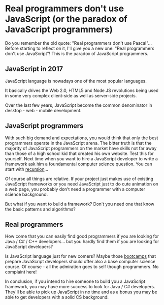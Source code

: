 Real programmers don't use JavaScript (or the paradox of JavaScript programmers)
================================================================================

Do you remember the old quote: "Real programmers don't use Pascal"... 
Before starting to reflect on it, I'll give you a new one: "Real programmers don't use JavaScript"!
This is the paradox of JavaScript programmers.

JavaScript in 2017
------------------

JavaScript language is nowadays one of the most popular languages. 

It basically drives the Web 2.0, HTML5 and Node.JS revolutions being used in some very complex client-side as well as server-side projects.

Over the last few years, JavaScript become the common denominator in desktop - web - mobile development. 


JavaScript programmers
----------------------

With such big demand and expectations, you would think that only the best programmers operate in the JavaScript arena.
The bitter truth is that the majority of JavaScript programmers on the market have skills not far away than those of a high school kid that created his own website.
Test this for yourself. Next time when you want to hire a JavaScript developer to write a framework ask him a foundamental computer science question. You can start with [recursion](http://www.codeavenger.com/2017/04/26/Ask-about-recursion-during-coding-interviews-to-identify-good-talent.html)...

Of course all things are relative. If your project just makes use of existing JavaScript frameworks or you need JavaScript just to do cute animation on a web page, you probably don't need a programmer with a computer science background.

But what if you want to build a framework? Don't you need one that know the basic patterns and algorithms? 


Real programmers
----------------

How come that you can easily find good programmers if you are looking for Java / C# / C++ developers... but you hardly find them if you are looking for JavaScript developers?

Is JavaScript language just for new comers?  Maybe those [bootcamps](http://www.codeavenger.com/2017/02/18/Coding-Bootcamps.html) that prepare JavaScript developers should offer also a base computer science course. Of course - all the admiration goes to self though programmers. No complaint here!

In conclusion, if you intend to hire someone to build you a JavaScript framework, you may have more success to look for Java / C# developers. They'll be able to pick up JavaScript in no time and as a bonus you may be able to get developers with a solid CS background.
